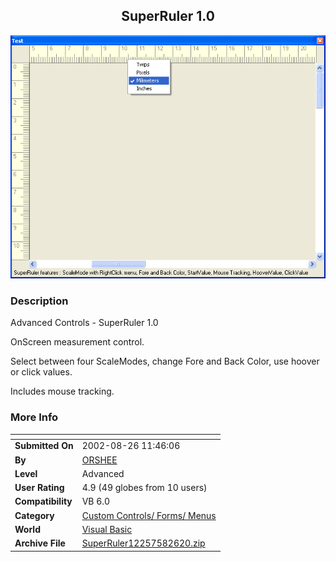 ﻿<div align="center">

## SuperRuler 1\.0

<img src="PIC2002826953339160.gif">
</div>

### Description

Advanced Controls - SuperRuler 1.0<BR>

OnScreen measurement control.

Select between four ScaleModes, change Fore and Back Color, use hoover or click values.

Includes mouse tracking.
 
### More Info
 


<span>             |<span>
---                |---
**Submitted On**   |2002-08-26 11:46:06
**By**             |[ORSHEE](https://github.com/Planet-Source-Code/PSCIndex/blob/master/ByAuthor/orshee.md)
**Level**          |Advanced
**User Rating**    |4.9 (49 globes from 10 users)
**Compatibility**  |VB 6\.0
**Category**       |[Custom Controls/ Forms/  Menus](https://github.com/Planet-Source-Code/PSCIndex/blob/master/ByCategory/custom-controls-forms-menus__1-4.md)
**World**          |[Visual Basic](https://github.com/Planet-Source-Code/PSCIndex/blob/master/ByWorld/visual-basic.md)
**Archive File**   |[SuperRuler12257582620\.zip](https://github.com/Planet-Source-Code/orshee-superruler-1-0__1-38309/archive/master.zip)








